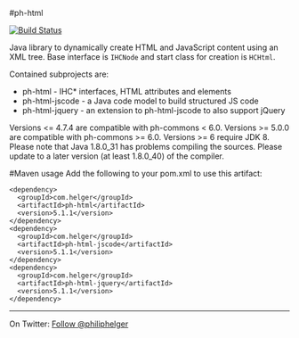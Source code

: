 #ph-html

[![Build Status](https://travis-ci.org/phax/ph-html.svg?branch=master)](https://travis-ci.org/phax/ph-html)
﻿

Java library to dynamically create HTML and JavaScript content using an XML tree. Base interface is `IHCNode` and start class for creation is `HCHtml`.

Contained subprojects are:
  * ph-html - IHC* interfaces, HTML attributes and elements
  * ph-html-jscode - a Java code model to build structured JS code
  * ph-html-jquery - an extension to ph-html-jscode to also support jQuery 

Versions <= 4.7.4 are compatible with ph-commons < 6.0.
Versions >= 5.0.0 are compatible with ph-commons >= 6.0.
Versions >= 6 require JDK 8. Please note that Java 1.8.0\_31 has problems compiling the sources. Please update to a later version (at least 1.8.0_40) of the compiler. 

#Maven usage
Add the following to your pom.xml to use this artifact:
```
<dependency>
  <groupId>com.helger</groupId>
  <artifactId>ph-html</artifactId>
  <version>5.1.1</version>
</dependency>
<dependency>
  <groupId>com.helger</groupId>
  <artifactId>ph-html-jscode</artifactId>
  <version>5.1.1</version>
</dependency>
<dependency>
  <groupId>com.helger</groupId>
  <artifactId>ph-html-jquery</artifactId>
  <version>5.1.1</version>
</dependency>
```

---

On Twitter: <a href="https://twitter.com/philiphelger">Follow @philiphelger</a>
